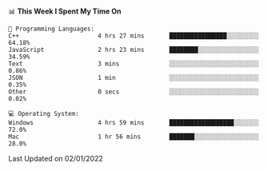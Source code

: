 
<!--START_SECTION:waka-->
📊 **This Week I Spent My Time On** 

```text
💬 Programming Languages: 
C++                      4 hrs 27 mins       ████████████████░░░░░░░░░   64.18% 
JavaScript               2 hrs 23 mins       ████████░░░░░░░░░░░░░░░░░   34.59% 
Text                     3 mins              ░░░░░░░░░░░░░░░░░░░░░░░░░   0.86% 
JSON                     1 min               ░░░░░░░░░░░░░░░░░░░░░░░░░   0.35% 
Other                    0 secs              ░░░░░░░░░░░░░░░░░░░░░░░░░   0.02%

💻 Operating System: 
Windows                  4 hrs 59 mins       ██████████████████░░░░░░░   72.0% 
Mac                      1 hr 56 mins        ███████░░░░░░░░░░░░░░░░░░   28.0%

```


 Last Updated on 02/01/2022
<!--END_SECTION:waka-->
